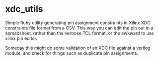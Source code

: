xdc_utils
=========

Simple Ruby utility generating pin assignment constraints in Xilinx XDC 
constraints file format from a CSV. This way you can edit the pin out in a 
spreadsheet, rather than the verbose TCL format, or the awkward to use 
xilinx pin editor. 

Someday this might do some validation of an XDC file against a verilog module,
 and check for things such as duplicate pin assignments.


